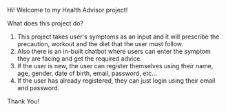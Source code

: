 Hi!
Welcome to my Health Advisor project!

What does this project do?
1. This project takes user's symptoms as an input and it will prescribe the precaution, workout and the diet that the user must follow.
2. Also there is an in-built chatbot where users can enter the symptom they are facing and get the required advice.
3. If the user is new, the user can register themselves using their name, age, gender, date of birth, email, password, etc...
4. If the user has already registered, they can just login using their email and password.

Thank You!
